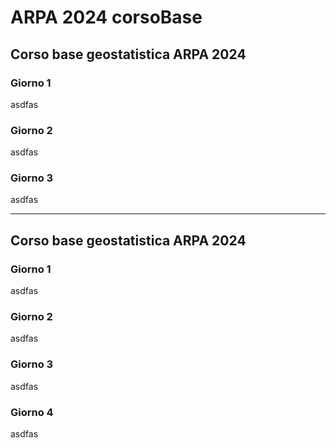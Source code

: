 # ARPA 2024 corsoBase

## Corso base geostatistica ARPA 2024



### Giorno 1 

asdfas

### Giorno 2 

asdfas

### Giorno 3 

asdfas

-------------------------

## Corso base geostatistica ARPA 2024

### Giorno 1 

asdfas

### Giorno 2 

asdfas

### Giorno 3 

asdfas

### Giorno 4 

asdfas

